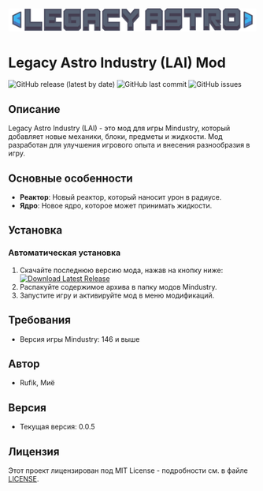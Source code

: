# ![](core/res/sprites/ui/Legacy-Astro-logo.png)

# Legacy Astro Industry (LAI) Mod

![GitHub release (latest by date)]([https://img.shields.io/github/v/release/nikito2223/LAI](https://github.com/nikito2223/LAI/actions))
![GitHub last commit](https://img.shields.io/github/last-commit/nikito2223/LAI)
![GitHub issues](https://img.shields.io/github/issues-raw/nikito2223/LAI)

## Описание
Legacy Astro Industry (LAI) - это мод для игры Mindustry, который добавляет новые механики, блоки, предметы и жидкости. Мод разработан для улучшения игрового опыта и внесения разнообразия в игру.

## Основные особенности
- **Реактор**: Новый реактор, который наносит урон в радиусе.
- **Ядро**: Новое ядро, которое может принимать жидкости.

## Установка

### Автоматическая установка
1. Скачайте последнюю версию мода, нажав на кнопку ниже:
   [![Download Latest Release](https://img.shields.io/github/downloads/nikito2223/LAI/latest/total)](https://github.com/nikito2223/LAI/releases/latest/download/LAI.zip)
2. Распакуйте содержимое архива в папку модов Mindustry.
3. Запустите игру и активируйте мод в меню модификаций.

## Требования
- Версия игры Mindustry: 146 и выше

## Автор
- Rufik, Миё

## Версия
- Текущая версия: 0.0.5

## Лицензия
Этот проект лицензирован под MIT License - подробности см. в файле [LICENSE](LICENSE).
